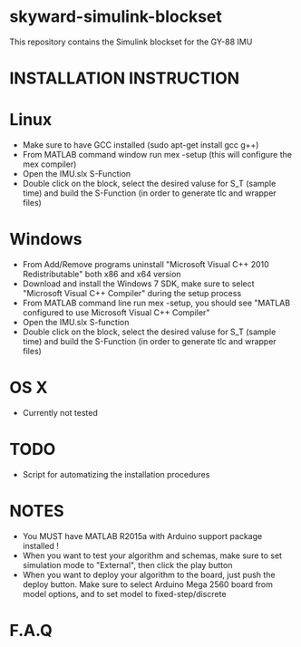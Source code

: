 # skyward-simulink-blockset

This repository contains the Simulink blockset for the GY-88 IMU


# INSTALLATION INSTRUCTION
# 

# Linux 

* Make sure to have GCC installed (sudo apt-get install gcc g++)
* From MATLAB command window run mex -setup (this will configure the mex compiler)
* Open the IMU.slx S-Function
* Double click on the block, select the desired valuse for S_T (sample time) and build the S-Function (in order to generate tlc and wrapper files)

# Windows

* From Add/Remove programs uninstall "Microsoft Visual C++ 2010 Redistributable" both x86 and x64 version
* Download and install the Windows 7 SDK, make sure to select "Microsoft Visual C++ Compiler" during the setup process
* From MATLAB command line run mex -setup, you should see "MATLAB configured to use Microsoft Visual C++ Compiler"
* Open the IMU.slx S-function
* Double click on the block, select the desired valuse for S_T (sample time) and build the S-Function (in order to generate tlc and wrapper files)

# OS X

* Currently not tested

# TODO

* Script for automatizing the installation procedures

# NOTES  

* You MUST have MATLAB R2015a with Arduino support package installed !
* When you want to test your algorithm and schemas, make sure to set simulation mode to "External", then click the play button
* When you want to deploy your algorithm to the board, just push the deploy button. Make sure to select Arduino Mega 2560 board from model options, and to set model to fixed-step/discrete

# F.A.Q



